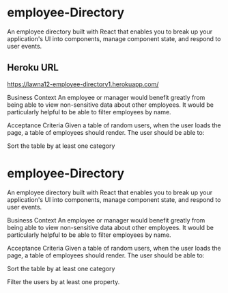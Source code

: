 # employee-Directory
An employee directory built with React that enables you to break up your application's UI into components, manage component state, and respond to user events.

## Heroku URL
https://lawna12-employee-directory1.herokuapp.com/



Business Context
An employee or manager would benefit greatly from being able to view non-sensitive data about other employees. It would be particularly helpful to be able to filter employees by name.

Acceptance Criteria
Given a table of random users, when the user loads the page, a table of employees should render.
The user should be able to:


Sort the table by at least one category


# employee-Directory
An employee directory built with React that enables you to break up your application's UI into components, manage component state, and respond to user events.


Business Context
An employee or manager would benefit greatly from being able to view non-sensitive data about other employees. It would be particularly helpful to be able to filter employees by name.

Acceptance Criteria
Given a table of random users, when the user loads the page, a table of employees should render.
The user should be able to:


Sort the table by at least one category


Filter the users by at least one property.